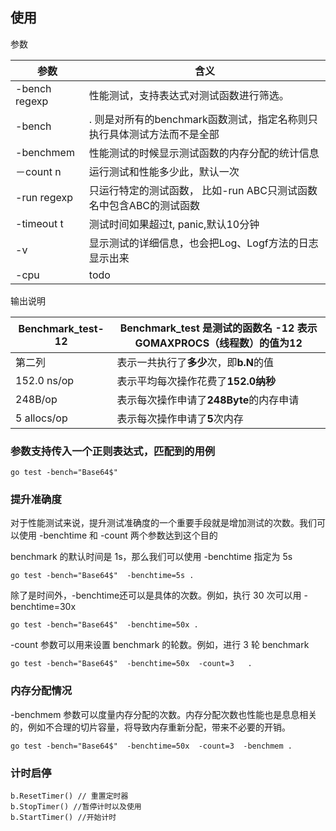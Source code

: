 ## 使用



参数

| 参数          | 含义                                                         |
| ------------- | ------------------------------------------------------------ |
| -bench regexp | 性能测试，支持表达式对测试函数进行筛选。                     |
| -bench        | . 则是对所有的benchmark函数测试，指定名称则只执行具体测试方法而不是全部 |
| -benchmem     | 性能测试的时候显示测试函数的内存分配的统计信息               |
| －count n     | 运行测试和性能多少此，默认一次                               |
| -run regexp   | 只运行特定的测试函数， 比如-run ABC只测试函数名中包含ABC的测试函数 |
| -timeout t    | 测试时间如果超过t, panic,默认10分钟                          |
| -v            | 显示测试的详细信息，也会把Log、Logf方法的日志显示出来        |
| -cpu          |           todo                                                   |



输出说明

| Benchmark_test-12 | **Benchmark_test** 是测试的函数名 **-12** 表示GOMAXPROCS（线程数）的值为12 |
| ----------------- | ------------------------------------------------------------ |
| 第二列           | 表示一共执行了**多少**次，即**b.N**的值                   |
| 152.0 ns/op       | 表示平均每次操作花费了**152.0纳秒**                          |
| 248B/op           | 表示每次操作申请了**248Byte**的内存申请                      |
| 5 allocs/op       | 表示每次操作申请了**5**次内存                                |






### 参数支持传入一个正则表达式，匹配到的用例
``` shell
go test -bench="Base64$"  
```
###  提升准确度
对于性能测试来说，提升测试准确度的一个重要手段就是增加测试的次数。我们可以使用 -benchtime 和 -count 两个参数达到这个目的

benchmark 的默认时间是 1s，那么我们可以使用 -benchtime 指定为 5s
```shell
go test -bench="Base64$"  -benchtime=5s .
```

除了是时间外，-benchtime还可以是具体的次数。例如，执行 30 次可以用 -benchtime=30x
```shell
go test -bench="Base64$"  -benchtime=50x .
```
-count 参数可以用来设置 benchmark 的轮数。例如，进行 3 轮 benchmark
```shell
go test -bench="Base64$"  -benchtime=50x  -count=3   .
```

### 内存分配情况
-benchmem 参数可以度量内存分配的次数。内存分配次数也性能也是息息相关的，例如不合理的切片容量，将导致内存重新分配，带来不必要的开销。
```shell
go test -bench="Base64$"  -benchtime=50x  -count=3  -benchmem .
```
### 计时启停
```shell
b.ResetTimer() // 重置定时器
b.StopTimer() //暂停计时以及使用 
b.StartTimer() //开始计时
```

